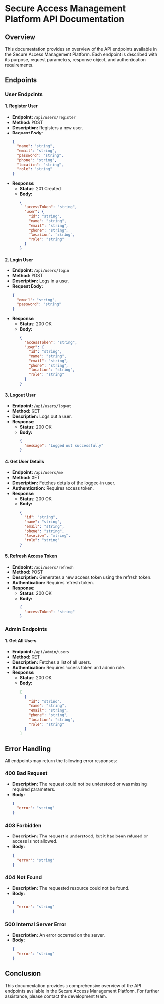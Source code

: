 # Secure Access Management Platform API Documentation

## Overview

This documentation provides an overview of the API endpoints available in the Secure Access Management Platform. Each endpoint is described with its purpose, request parameters, response object, and authentication requirements.

## Endpoints

### User Endpoints

#### 1. Register User

- **Endpoint:** `/api/users/register`
- **Method:** POST
- **Description:** Registers a new user.
- **Request Body:**
  ```json
  {
    "name": "string",
    "email": "string",
    "password": "string",
    "phone": "string",
    "location": "string",
    "role": "string"
  }
  ```
- **Response:**
  - **Status:** 201 Created
  - **Body:**
    ```json
    {
      "accessToken": "string",
      "user": {
        "id": "string",
        "name": "string",
        "email": "string",
        "phone": "string",
        "location": "string",
        "role": "string"
      }
    }
    ```

#### 2. Login User

- **Endpoint:** `/api/users/login`
- **Method:** POST
- **Description:** Logs in a user.
- **Request Body:**
  ```json
  {
    "email": "string",
    "password": "string"
  }
  ```
- **Response:**
  - **Status:** 200 OK
  - **Body:**
    ```json
    {
      "accessToken": "string",
      "user": {
        "id": "string",
        "name": "string",
        "email": "string",
        "phone": "string",
        "location": "string",
        "role": "string"
      }
    }
    ```

#### 3. Logout User

- **Endpoint:** `/api/users/logout`
- **Method:** GET
- **Description:** Logs out a user.
- **Response:**
  - **Status:** 200 OK
  - **Body:**
    ```json
    {
      "message": "Logged out successfully"
    }
    ```

#### 4. Get User Details

- **Endpoint:** `/api/users/me`
- **Method:** GET
- **Description:** Fetches details of the logged-in user.
- **Authentication:** Requires access token.
- **Response:**
  - **Status:** 200 OK
  - **Body:**
    ```json
    {
      "id": "string",
      "name": "string",
      "email": "string",
      "phone": "string",
      "location": "string",
      "role": "string"
    }
    ```

#### 5. Refresh Access Token

- **Endpoint:** `/api/users/refresh`
- **Method:** POST
- **Description:** Generates a new access token using the refresh token.
- **Authentication:** Requires refresh token.
- **Response:**
  - **Status:** 200 OK
  - **Body:**
    ```json
    {
      "accessToken": "string"
    }
    ```

### Admin Endpoints

#### 1. Get All Users

- **Endpoint:** `/api/admin/users`
- **Method:** GET
- **Description:** Fetches a list of all users.
- **Authentication:** Requires access token and admin role.
- **Response:**
  - **Status:** 200 OK
  - **Body:**
    ```json
    [
      {
        "id": "string",
        "name": "string",
        "email": "string",
        "phone": "string",
        "location": "string",
        "role": "string"
      }
    ]
    ```

## Error Handling

All endpoints may return the following error responses:

### 400 Bad Request

- **Description:** The request could not be understood or was missing required parameters.
- **Body:**
  ```json
  {
    "error": "string"
  }
  ```

### 403 Forbidden

- **Description:** The request is understood, but it has been refused or access is not allowed.
- **Body:**
  ```json
  {
    "error": "string"
  }
  ```

### 404 Not Found

- **Description:** The requested resource could not be found.
- **Body:**
  ```json
  {
    "error": "string"
  }
  ```

### 500 Internal Server Error

- **Description:** An error occurred on the server.
- **Body:**
  ```json
  {
    "error": "string"
  }
  ```

## Conclusion

This documentation provides a comprehensive overview of the API endpoints available in the Secure Access Management Platform. For further assistance, please contact the development team.
